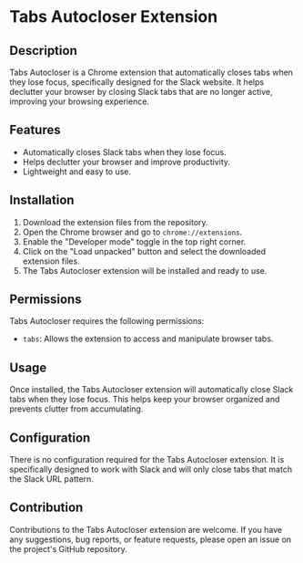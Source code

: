 # Tabs Autocloser Extension

## Description
Tabs Autocloser is a Chrome extension that automatically closes tabs when they lose focus, specifically designed for the Slack website. It helps declutter your browser by closing Slack tabs that are no longer active, improving your browsing experience.

## Features
- Automatically closes Slack tabs when they lose focus.
- Helps declutter your browser and improve productivity.
- Lightweight and easy to use.

## Installation
1. Download the extension files from the repository.
2. Open the Chrome browser and go to `chrome://extensions`.
3. Enable the "Developer mode" toggle in the top right corner.
4. Click on the "Load unpacked" button and select the downloaded extension files.
5. The Tabs Autocloser extension will be installed and ready to use.

## Permissions
Tabs Autocloser requires the following permissions:
- `tabs`: Allows the extension to access and manipulate browser tabs.

## Usage
Once installed, the Tabs Autocloser extension will automatically close Slack tabs when they lose focus. This helps keep your browser organized and prevents clutter from accumulating.

## Configuration
There is no configuration required for the Tabs Autocloser extension. It is specifically designed to work with Slack and will only close tabs that match the Slack URL pattern.

## Contribution
Contributions to the Tabs Autocloser extension are welcome. If you have any suggestions, bug reports, or feature requests, please open an issue on the project's GitHub repository.
